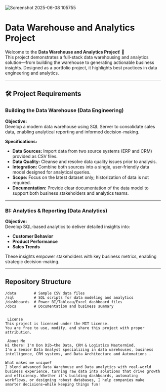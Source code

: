 ![Screenshot 2025-06-08 105755](https://github.com/user-attachments/assets/776c5b18-1b31-4147-b910-993d532e50ac)


# Data Warehouse and Analytics Project

Welcome to the **Data Warehouse and Analytics Project**! 🚀  
This project demonstrates a full-stack data warehousing and analytics solution—from building the warehouse to generating actionable business insights. Designed as a portfolio project, it highlights best practices in data engineering and analytics.

---

## 🛠️ Project Requirements

### Building the Data Warehouse (Data Engineering)

**Objective:**  
Develop a modern data warehouse using SQL Server to consolidate sales data, enabling analytical reporting and informed decision-making.

**Specifications:**
- **Data Sources:** Import data from two source systems (ERP and CRM) provided as CSV files.
- **Data Quality:** Cleanse and resolve data quality issues prior to analysis.
- **Integration:** Combine both sources into a single, user-friendly data model designed for analytical queries.
- **Scope:** Focus on the latest dataset only; historization of data is not required.
- **Documentation:** Provide clear documentation of the data model to support both business stakeholders and analytics teams.

---

### BI: Analytics & Reporting (Data Analytics)

**Objective:**  
Develop SQL-based analytics to deliver detailed insights into:
- **Customer Behavior**
- **Product Performance**
- **Sales Trends**

These insights empower stakeholders with key business metrics, enabling strategic decision-making.

---

##  Repository Structure

```plaintext
/data        # Sample CSV data files
/sql         # SQL scripts for data modeling and analytics
/dashboards  # Power BI/Tableau/Excel dashboard files
/docs        # Documentation and business summary


 License
This project is licensed under the MIT License.
You are free to use, modify, and share this project with proper attribution.

 About Me
Hi there! I'm Don Dib—the Data, CRM & Logistics Mastermind.
I'm a Senior Data Analyst specializing in data warehouses, business intelligence, CRM systems, and Data Architecture and Automations .

What makes me unique?
I blend advanced Data Warehouse and Data analytics with real-world business experience, turning raw data into solutions that drive growth and efficiency. Whether it’s building dashboards, automating workflows, or designing robust databases, I help companies make smarter decisions—while keeping things fun!

